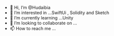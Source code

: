 - 👋 Hi, I’m @Hudaibia
- 👀 I’m interested in ...SwiftUi , Solidity and Sketch
- 🌱 I’m currently learning ...Unity
- 💞️ I’m looking to collaborate on ...
- 📫 How to reach me ...

<!---
Hudaibia/Hudaibia is a ✨ special ✨ repository because its `README.md` (this file) appears on your GitHub profile.
You can click the Preview link to take a look at your changes.
--->
